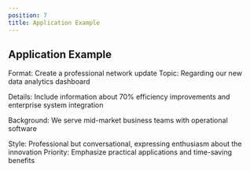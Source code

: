 ```yaml
---
position: 7
title: Application Example
---
```


## Application Example

Format: Create a professional network update Topic: Regarding our new data analytics dashboard

Details: Include information about 70% efficiency improvements and enterprise system integration

Background: We serve mid-market business teams with operational software

Style: Professional but conversational, expressing enthusiasm about the innovation Priority: Emphasize practical applications and time-saving benefits